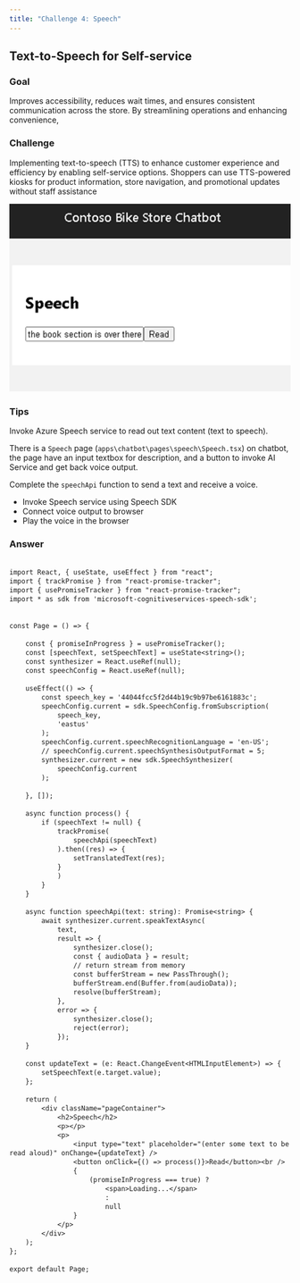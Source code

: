 ```yaml
---
title: "Challenge 4: Speech"
---
```


## Text-to-Speech for Self-service

### Goal

Improves accessibility, reduces wait times, and ensures consistent communication across the store. By streamlining operations and enhancing convenience,

### Challenge

Implementing text-to-speech (TTS) to enhance customer experience and efficiency by enabling self-service options. Shoppers can use TTS-powered kiosks for product information, store navigation, and promotional updates without staff assistance

![Challenge](images/challenge-4.png)

### Tips

Invoke Azure Speech service to read out text content (text to speech).

There is a `Speech` page (`apps\chatbot\pages\speech\Speech.tsx`) on chatbot, the page have an input textbox for description, and a button to invoke AI Service and get back voice output.

Complete the `speechApi` function to send a text and receive a voice.

- Invoke Speech service using Speech SDK
- Connect voice output to browser
- Play the voice in the browser

### Answer

```

import React, { useState, useEffect } from "react";
import { trackPromise } from "react-promise-tracker";
import { usePromiseTracker } from "react-promise-tracker";
import * as sdk from 'microsoft-cognitiveservices-speech-sdk';


const Page = () => {

    const { promiseInProgress } = usePromiseTracker();
    const [speechText, setSpeechText] = useState<string>();
    const synthesizer = React.useRef(null);
    const speechConfig = React.useRef(null);

    useEffect(() => {
        const speech_key = '44044fcc5f2d44b19c9b97be6161883c';
        speechConfig.current = sdk.SpeechConfig.fromSubscription(
            speech_key,
            'eastus'
        );
        speechConfig.current.speechRecognitionLanguage = 'en-US';
        // speechConfig.current.speechSynthesisOutputFormat = 5;
        synthesizer.current = new sdk.SpeechSynthesizer(
            speechConfig.current
        );

    }, []);

    async function process() {
        if (speechText != null) {
            trackPromise(
                speechApi(speechText)
            ).then((res) => {
                setTranslatedText(res);
            }
            )
        }
    }

    async function speechApi(text: string): Promise<string> {
        await synthesizer.current.speakTextAsync(
            text,
            result => {
                synthesizer.close();
                const { audioData } = result;
                // return stream from memory
                const bufferStream = new PassThrough();
                bufferStream.end(Buffer.from(audioData));
                resolve(bufferStream);
            },
            error => {
                synthesizer.close();
                reject(error);
            });
    }

    const updateText = (e: React.ChangeEvent<HTMLInputElement>) => {
        setSpeechText(e.target.value);
    };

    return (
        <div className="pageContainer">
            <h2>Speech</h2>
            <p></p>
            <p>
                <input type="text" placeholder="(enter some text to be read aloud)" onChange={updateText} />
                <button onClick={() => process()}>Read</button><br />
                {
                    (promiseInProgress === true) ?
                        <span>Loading...</span>
                        :
                        null
                }
            </p>
        </div>
    );
};

export default Page;

```
